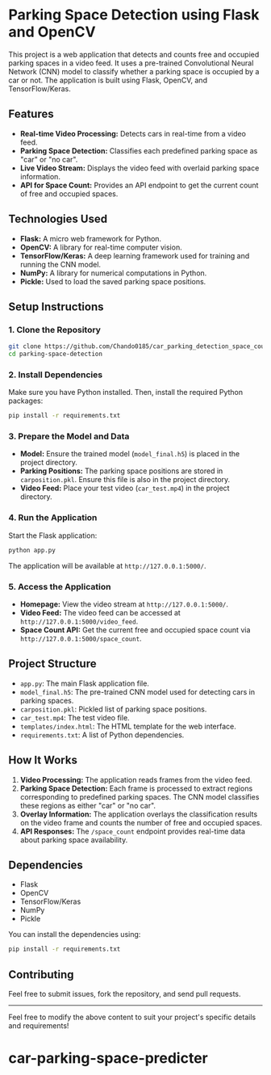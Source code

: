 # Parking Space Detection using Flask and OpenCV

This project is a web application that detects and counts free and occupied parking spaces in a video feed. It uses a pre-trained Convolutional Neural Network (CNN) model to classify whether a parking space is occupied by a car or not. The application is built using Flask, OpenCV, and TensorFlow/Keras.

## Features

- **Real-time Video Processing:** Detects cars in real-time from a video feed.
- **Parking Space Detection:** Classifies each predefined parking space as "car" or "no car".
- **Live Video Stream:** Displays the video feed with overlaid parking space information.
- **API for Space Count:** Provides an API endpoint to get the current count of free and occupied spaces.

## Technologies Used

- **Flask:** A micro web framework for Python.
- **OpenCV:** A library for real-time computer vision.
- **TensorFlow/Keras:** A deep learning framework used for training and running the CNN model.
- **NumPy:** A library for numerical computations in Python.
- **Pickle:** Used to load the saved parking space positions.

## Setup Instructions

### 1. Clone the Repository

```bash
git clone https://github.com/Chando0185/car_parking_detection_space_count.git
cd parking-space-detection
```

### 2. Install Dependencies

Make sure you have Python installed. Then, install the required Python packages:

```bash
pip install -r requirements.txt
```

### 3. Prepare the Model and Data

- **Model:** Ensure the trained model (`model_final.h5`) is placed in the project directory.
- **Parking Positions:** The parking space positions are stored in `carposition.pkl`. Ensure this file is also in the project directory.
- **Video Feed:** Place your test video (`car_test.mp4`) in the project directory.

### 4. Run the Application

Start the Flask application:

```bash
python app.py
```

The application will be available at `http://127.0.0.1:5000/`.

### 5. Access the Application

- **Homepage:** View the video stream at `http://127.0.0.1:5000/`.
- **Video Feed:** The video feed can be accessed at `http://127.0.0.1:5000/video_feed`.
- **Space Count API:** Get the current free and occupied space count via `http://127.0.0.1:5000/space_count`.

## Project Structure

- `app.py`: The main Flask application file.
- `model_final.h5`: The pre-trained CNN model used for detecting cars in parking spaces.
- `carposition.pkl`: Pickled list of parking space positions.
- `car_test.mp4`: The test video file.
- `templates/index.html`: The HTML template for the web interface.
- `requirements.txt`: A list of Python dependencies.

## How It Works

1. **Video Processing:** The application reads frames from the video feed.
2. **Parking Space Detection:** Each frame is processed to extract regions corresponding to predefined parking spaces. The CNN model classifies these regions as either "car" or "no car".
3. **Overlay Information:** The application overlays the classification results on the video frame and counts the number of free and occupied spaces.
4. **API Responses:** The `/space_count` endpoint provides real-time data about parking space availability.

## Dependencies

- Flask
- OpenCV
- TensorFlow/Keras
- NumPy
- Pickle

You can install the dependencies using:

```bash
pip install -r requirements.txt
```

## Contributing

Feel free to submit issues, fork the repository, and send pull requests.

---

Feel free to modify the above content to suit your project's specific details and requirements!
# car-parking-space-predicter
